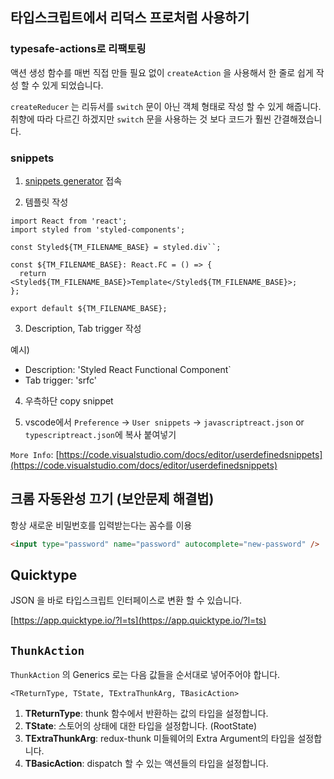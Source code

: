 ## 타입스크립트에서 리덕스 프로처럼 사용하기

### typesafe-actions로 리팩토링

액션 생성 함수를 매번 직접 만들 필요 없이 `createAction` 을 사용해서 한 줄로 쉽게 작성 할 수 있게 되었습니다.

`createReducer` 는 리듀서를 `switch` 문이 아닌 객체 형태로 작성 할 수 있게 해줍니다. 취향에 따라 다르긴 하겠지만 `switch` 문을 사용하는 것 보다 코드가 훨씬 간결해졌습니다.

### snippets

1. [snippets generator](https://snippet-generator.app/) 접속

2. 템플릿 작성

```
import React from 'react';
import styled from 'styled-components';

const Styled${TM_FILENAME_BASE} = styled.div``;

const ${TM_FILENAME_BASE}: React.FC = () => {
  return <Styled${TM_FILENAME_BASE}>Template</Styled${TM_FILENAME_BASE}>;
};

export default ${TM_FILENAME_BASE};
```

3. Description, Tab trigger 작성

예시)

- Description: 'Styled React Functional Component`
- Tab trigger: 'srfc'

4. 우측하단 copy snippet

5. vscode에서 `Preference` -> `User snippets` -> `javascriptreact.json` or `typescriptreact.json`에 복사 붙여넣기

`More Info`: [https://code.visualstudio.com/docs/editor/userdefinedsnippets](https://code.visualstudio.com/docs/editor/userdefinedsnippets)

## 크롬 자동완성 끄기 (보안문제 해결법)

항상 새로운 비밀번호를 입력받는다는 꼼수를 이용

```html
<input type="password" name="password" autocomplete="new-password" />
```

## Quicktype

JSON 을 바로 타입스크립트 인터페이스로 변환 할 수 있습니다.

[https://app.quicktype.io/?l=ts](https://app.quicktype.io/?l=ts)

## `ThunkAction`

`ThunkAction` 의 Generics 로는 다음 값들을 순서대로 넣어주어야 합니다.

`<TReturnType, TState, TExtraThunkArg, TBasicAction>`

1. **TReturnType**: thunk 함수에서 반환하는 값의 타입을 설정합니다.
2. **TState**: 스토어의 상태에 대한 타입을 설정합니다. (RootState)
3. **TExtraThunkArg**: redux-thunk 미들웨어의 Extra Argument의 타입을 설정합니다.
4. **TBasicAction**: dispatch 할 수 있는 액션들의 타입을 설정합니다.
